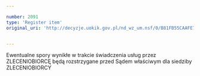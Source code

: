 ```yaml
---

number: 2091
type: 'Register item'
original_uri: 'http://decyzje.uokik.gov.pl/nd_wz_um.nsf/0/B81FB55CAAFE726CC12577D5003FA4EF?OpenDocument'


---
```


Ewentualne spory wynikłe w trakcie świadczenia usług przez ZLECENIOBIORCĘ będą rozstrzygane przed Sądem właściwym dla siedziby ZLECENIOBIORCY
